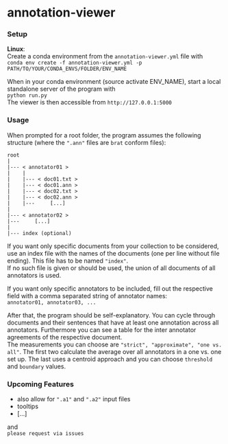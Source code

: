 # annotation-viewer

### Setup
**Linux**:  
Create a conda environment from the `annotation-viewer.yml` file with  
`conda env create -f annotation-viewer.yml -p PATH/TO/YOUR/CONDA_ENVS/FOLDER/ENV_NAME`

When in your conda environment (source activate ENV_NAME), start a local standalone server of the program with  
`python run.py`  
The viewer is then accessible from `http://127.0.0.1:5000`

### Usage
When prompted for a root folder, the program assumes the following structure (where the `".ann"` files are `brat` conform files):  
```
root
|
|--- < annotator01 >
|    |
|    |--- < doc01.txt >
|    |--- < doc01.ann >
|    |--- < doc02.txt >
|    |--- < doc02.ann >
|    |---     [...]
|
|--- < annotator02 >
|---     [...]
|
|--- index (optional)
```
If you want only specific documents from your collection to be considered, use an index file with the names of the documents (one per line without file ending). This file has to be named `"index"`.  
If no such file is given or should be used, the union of all documents of all annotators is used.

If you want only specific annotators to be included, fill out the respective field with a comma separated string of annotator names:  
`annotator01, annotator03, ...`

After that, the program should be self-explanatory. You can cycle through documents and their sentences that have at least one annotation across all annotators. Furthermore you can see a table for the inter annotator agreements of the respective document.  
The measurements you can choose are `"strict", "approximate", "one vs. all"`. The first two calculate the average over all annotators in a one vs. one set up. The last uses a centroid approach and you can choose `threshold` and `boundary` values.

### Upcoming Features
- also allow for `".a1"` and `".a2"` input files
- tooltips
- [...]

and  
`please request via issues`
